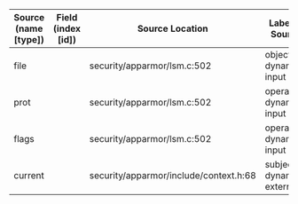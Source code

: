 | Source (name [type]) | Field (index [id]) | Source Location                         | Label at Source             |
|----------------------|--------------------|-----------------------------------------|-----------------------------|
| file                 |                    | security/apparmor/lsm.c:502             | object, dynamic, input      |
| prot                 |                    | security/apparmor/lsm.c:502             | operation, dynamic, input   |
| flags                |                    | security/apparmor/lsm.c:502             | operation, dynamic, input   |
| current              |                    | security/apparmor/include/context.h:68  | subject, dynamic, external  |
